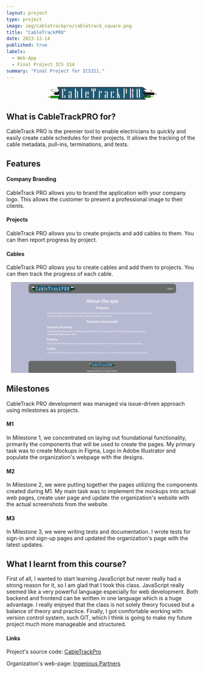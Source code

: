 ```yaml
---
layout: project
type: project
image: img/cabletrackpro/cabletrack_square.png
title: "CableTrackPRO"
date: 2023-12-14
published: true
labels:
  - Web-App
  - Final Project ICS 314
summary: "Final Project for ICS311."
---
```


<img src="../img/cabletrackpro/cableProLogo.png" alt="cable track pro logo" style="display: block; margin-left:auto; margin-right:auto; width: 30vw;">

## What is CableTrackPRO for?

CableTrack PRO is the premier tool to enable electricians to quickly and easily create cable schedules for their projects. It allows the tracking of the cable metadata, pull-ins, terminations, and tests.

## Features

#### Company Branding
CableTrack PRO allows you to brand the application with your company logo. This allows the customer to present a professional image to their clients.

#### Projects
CableTrack PRO allows you to create projects and add cables to them. You can then report progress by project.

#### Cables
CableTrack PRO allows you to create cables and add them to projects. You can then track the progress of each cable.

<img src="../img/cabletrackpro/landing-page.png" alt="landing page" style="display: block; margin-left:auto; margin-right:auto; width: 50vw;">

## Milestones
CableTrack PRO development was managed via issue-driven approach using milestones as projects.

#### M1
In Milestone 1, we concentrated on laying out foundational functionality, primarily the components that will be used to create the pages. My primary task was to create Mockups in Figma, Logo in Adobe Illustrator and populate the organization's webpage with the designs. 

#### M2
In Milestone 2, we were putting together the pages utilizing the components created during M1. My main task was to implement the mockups into actual web pages, create user page and update the organization's website with the actual screenshots from the website.

#### M3
In Milestone 3, we were writing tests and documentation. I wrote tests for sign-in and sign-up pages and updated the organization's page with the latest updates.

## What I learnt from this course?
First of all, I wanted to start learning JavaScript but never really had a strong reason for it, so I am glad that I took this class. JavaScript really seemed like a very powerful language especially for web development. Both backend and frontend can be written in one language which is a huge advantage. I really enjoyed that the class is not solely theory focused but a balance of theory and practice. Finally, I got comfortable working with version control system, such GIT, which I think is going to make my future project much more manageable and structured.

#### Links
Project's source code: <a href="https://github.com/ingeniouspartners/cabletrack.pro"><i class="large github icon "></i>CableTrackPro</a>

Organization's web-page: <a href="https://ingeniouspartners.github.io/"><i class="large github icon "></i>Ingenious Partners</a>
